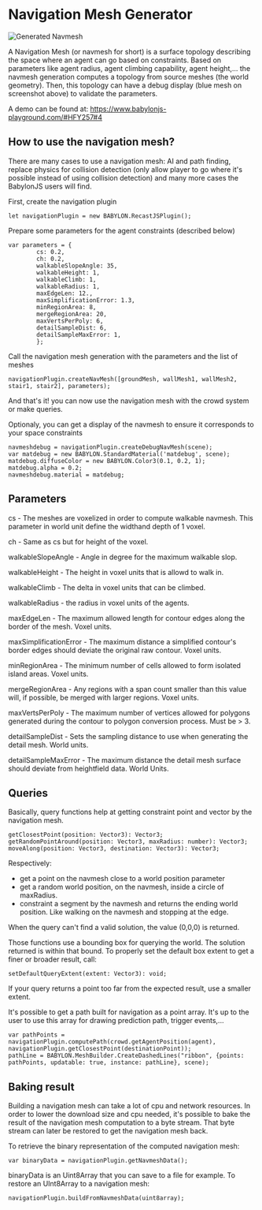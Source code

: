 # Navigation Mesh Generator

![Generated Navmesh ](/img/extensions/navigation/NavMeshGeneration.png)

A Navigation Mesh (or navmesh for short) is a surface topology describing the space where an agent can go based on constraints.
Based on parameters like agent radius, agent climbing capability, agent height,... the navmesh generation computes a topology from source meshes (the world geometry).
Then, this topology can have a debug display (blue mesh on screenshot above) to validate the parameters. 

A demo can be found at:  https://www.babylonjs-playground.com/#HFY257#4

## How to use the navigation mesh?

There are many cases to use a navigation mesh: AI and path finding, replace physics for collision detection (only allow player to go where it's possible instead of using collision detection) and many more cases the BabylonJS users will find.

First, create the navigation plugin
```
let navigationPlugin = new BABYLON.RecastJSPlugin();
```
Prepare some parameters for the agent constraints (described below)

```
var parameters = {
        cs: 0.2,
        ch: 0.2,
        walkableSlopeAngle: 35,
        walkableHeight: 1,
        walkableClimb: 1,
        walkableRadius: 1,
        maxEdgeLen: 12.,
        maxSimplificationError: 1.3,
        minRegionArea: 8,
        mergeRegionArea: 20,
        maxVertsPerPoly: 6,
        detailSampleDist: 6,
        detailSampleMaxError: 1,
        };
```

Call the navigation mesh generation with the parameters and the list of meshes

```
navigationPlugin.createNavMesh([groundMesh, wallMesh1, wallMesh2, stair1, stair2], parameters);
```

And that's it! you can now use the navigation mesh with the crowd system or make queries.

Optionaly, you can get a display of the navmesh to ensure it corresponds to your space constraints

```
navmeshdebug = navigationPlugin.createDebugNavMesh(scene);
var matdebug = new BABYLON.StandardMaterial('matdebug', scene);
matdebug.diffuseColor = new BABYLON.Color3(0.1, 0.2, 1);
matdebug.alpha = 0.2;
navmeshdebug.material = matdebug;
```    

## Parameters

cs - The meshes are voxelized in order to compute walkable navmesh. This parameter in world unit define the widthand depth of 1 voxel.

ch - Same as cs but for height of the voxel.

walkableSlopeAngle - Angle in degree for the maximum walkable slop.

walkableHeight - The height in voxel units that is allowd to walk in.

walkableClimb - The delta in voxel units that can be climbed.

walkableRadius - the radius in voxel units of the agents.

maxEdgeLen - The maximum allowed length for contour edges along the border of the mesh. Voxel units.

maxSimplificationError - The maximum distance a simplified contour's border edges should deviate  the original raw contour. Voxel units.

minRegionArea -  The minimum number of cells allowed to form isolated island areas. Voxel units.

mergeRegionArea - Any regions with a span count smaller than this value will, if possible, be merged with larger regions. Voxel units.

maxVertsPerPoly - The maximum number of vertices allowed for polygons generated during the contour to polygon conversion process. Must be > 3.

detailSampleDist - Sets the sampling distance to use when generating the detail mesh. World units.

detailSampleMaxError - The maximum distance the detail mesh surface should deviate from heightfield data. World Units.

## Queries

Basically, query functions help at getting constraint point and vector by the navigation mesh.

```
getClosestPoint(position: Vector3): Vector3;
getRandomPointAround(position: Vector3, maxRadius: number): Vector3;
moveAlong(position: Vector3, destination: Vector3): Vector3;
```

Respectively: 
- get a point on the navmesh close to a world position parameter
- get a random world position, on the navmesh, inside a circle of maxRadius.
- constraint a segment by the navmesh and returns the ending world position. Like walking on the navmesh and stopping at the edge.

When the query can't find a valid solution, the value (0,0,0) is returned.

Those functions use a bounding box for querying the world. The solution returned is within that bound. To properly set the default box extent to get a finer or broader result, call:

```
setDefaultQueryExtent(extent: Vector3): void;
```

If your query returns a point too far from the expected result, use a smaller extent. 

It's possible to get a path built for navigation as a point array. It's up to the user to use this array for drawing prediction path, trigger events,...

```
var pathPoints = navigationPlugin.computePath(crowd.getAgentPosition(agent), navigationPlugin.getClosestPoint(destinationPoint));
pathLine = BABYLON.MeshBuilder.CreateDashedLines("ribbon", {points: pathPoints, updatable: true, instance: pathLine}, scene);
```

## Baking result

Building a navigation mesh can take a lot of cpu and network resources. In order to lower the download size and cpu needed, it's possible to bake the result of the navigation mesh computation to a byte stream. That byte stream can later be restored to get the navigation mesh back.

To retrieve the binary representation of the computed navigation mesh:

``` 
var binaryData = navigationPlugin.getNavmeshData();
```

binaryData is an Uint8Array that you can save to a file for example.
To restore an UInt8Array to a navigation mesh:

```
navigationPlugin.buildFromNavmeshData(uint8array);
```